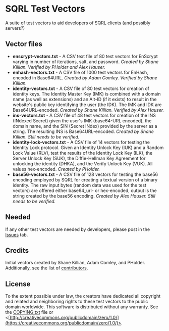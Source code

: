 # SQRL Test Vectors
A suite of test vectors to aid developers of SQRL clients (and possibly servers?)

## Vector files

- **enscrypt-vectors.txt** - A CSV text file of 80 test vectors for EnScrypt varying 
  in number of iterations, salt, and password. *Created by Shane Killian. Verified
  by PHolder and Alex Hauser.*
- **enhash-vectors.txt** - A CSV file of 1000 test vectors for EnHash, encoded in
  Base64URL. *Created by Adam Comley. Verified by Shane Killian.*
- **identity-vectors.txt** - A CSV file of 80 test vectors for creation of identity
  keys. The Identity Master Key (IMK) is combined with a domain name (as well as
  extensions) and an Alt-ID (if it exists) to result in the website's public key
  identifying the user (the IDK). The IMK and IDK are Base64URL-encoded. 
  *Created by Shane Killian. Verified by Alex Hauser.*
- **ins-vectors.txt** - A CSV file of 48 test vectors for creation of the INS
  (INdexed Secret) given the user's IMK (base64-URL encoded), the domain name, and 
  the SIN (Secret INdex) provided by the server as a string. The resulting INS is
  Base64URL-encoded. *Created by Shane Killian. Still needs to be verified.*
- **identity-lock-vectors.txt** - A CSV file of 14 vectors for testing the
  Identity Lock protocol. Given an Identity Unlock Key (IUK) and a Random Lock
  Value (RLV), test the results of the Identity Lock Key (ILK), the Server Unlock
  Key (SUK), the Diffie-Hellman Key Agreement for unlocking the identity (DHKA),
  and the Verify Unlock Key (VUK). All values hex-encoded. *Created by PHolder.*
- **base56-vectors.txt** - A CSV file of 128 vectors for testing the base56 encoding 
  employed by SQRL for creating a textual version of a binary identity. The raw input 
  bytes (random data was used for the test vectors) are offered either base64_url- 
  or hex-encoded, output is the string created by the base56 encoding. *Created by 
  Alex Hauser. Still needs to be verified.*

## Needed

If any other test vectors are needed by developers, please post in the 
  [Issues](../../issues) tab.
  
## Credits

Initial vectors created by Shane Killian, Adam Comley, and PHolder. Additionally,
  see the list of [contributors](../../graphs/contributors).

## License

To the extent possible under law, the creators have dedicated all copyright and
 related and neighboring rights to these test vectors to the public domain
 worldwide. This software is distributed without any warranty. See the 
 [COPYING.txt](COPYING.txt) file or 
 <[http://creativecommons.org/publicdomain/zero/1.0/](https://creativecommons.org/publicdomain/zero/1.0/)>.